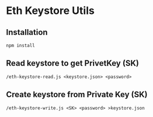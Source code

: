 # Eth Keystore Utils


## Installation

```
npm install
```

## Read keystore to get PrivetKey (SK)

```
/eth-keystore-read.js <keystore.json> <password>
```

## Create keystore from Private Key (SK)
```
/eth-keystore-write.js <SK> <password> >keystore.json
```
